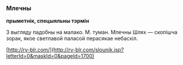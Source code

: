 ### Млечны
**прыметнік, спецыяльны тэрмін**

З выгляду падобны на малако. М. туман. Млечны Шлях — скопішча зорак, якое светлавой паласой перасякае небасхіл.

<a rel="author">[http://rv-blr.com/](http://rv-blr.com/slounik.jsp?letterId=0&maskId=0&pageId=1700)</a>
